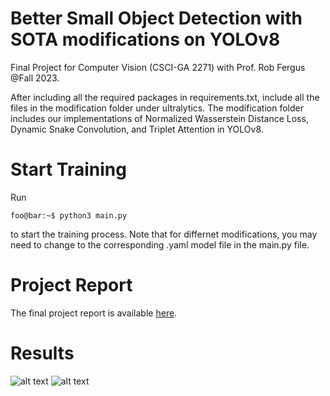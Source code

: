 # Better Small Object Detection with SOTA modifications on YOLOv8
Final Project for Computer Vision (CSCI-GA 2271) with Prof. Rob Fergus @Fall 2023.



After including all the required packages in requirements.txt, include all the files in the modification folder under ultralytics. The modification folder includes our implementations of Normalized Wasserstein Distance Loss, Dynamic Snake Convolution, and Triplet Attention in YOLOv8. 

# Start Training
Run
```console
foo@bar:~$ python3 main.py
```
to start the training process. Note that for differnet modifications, you may need to change to the corresponding .yaml model file in the main.py file.

# Project Report
The final project report is available [here](./CV_Project_Report_YOLOv8_Improvements_Yu_and_Wu.pdf).

# Results
![alt text](https://github.com/Pinze-Yu/CV_Final_Project/blob/main/PR_curve_results.png?raw=True)
![alt text](https://github.com/Pinze-Yu/CV_Final_Project/blob/main/results_table.png?raw=True)
